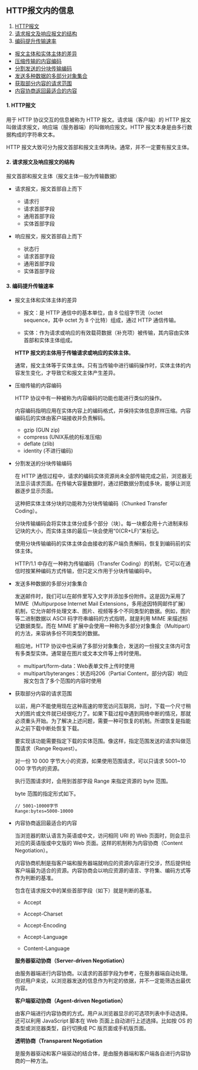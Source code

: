 ## HTTP报文内的信息

1. [HTTP报文](#1)
2. [请求报文及响应报文的结构](#2)
3. [编码提升传输速率](#3)
  * [报文主体和实体主体的差异](#3.1)
  * [压缩传输的内容编码](#3.2)
  * [分割发送的分块传输编码](#3.3)
  * [发送多种数据的多部分对象集合](#3.4)
  * [获取部分内容的请求范围](#3.5)
  * [内容协商返回最适合的内容](#3.6)

#### <a name="1">1. HTTP报文</a>

  用于 HTTP 协议交互的信息被称为 HTTP 报文。请求端（客户端）的 HTTP 报文叫做请求报文，响应端（服务器端）的叫做响应报文。HTTP 报文本身是由多行数据构成的字符串文本。

  HTTP 报文大致可分为报文首部和报文主体两块。通常，并不一定要有报文主体。

#### <a name="2">2. 请求报文及响应报文的结构</a>

  报文首部和报文主体（报文主体一般为传输数据）

  * 请求报文，报文首部自上而下
    * 请求行
    * 请求首部字段
    * 通用首部字段
    * 实体首部字段

  * 响应报文，报文首部自上而下
    * 状态行
    * 请求首部字段
    * 通用首部字段
    * 实体首部字段

#### <a name="3">3. 编码提升传输速率</a>

  * <a name="3.1">报文主体和实体主体的差异</a>

    * 报文：是 HTTP 通信中的基本单位，由 8 位组字节流（octet sequence，其中 octet 为 8 个比特）组成，通过 HTTP 通信传输。

    * 实体：作为请求或响应的有效载荷数据（补充项）被传输，其内容由实体首部和实体主体组成。

    **HTTP 报文的主体用于传输请求或响应的实体主体**。

    通常，报文主体等于实体主体。只有当传输中进行编码操作时，实体主体的内容发生变化，才导致它和报文主体产生差异。

  * <a name="3.2">压缩传输的内容编码</a>

    HTTP 协议中有一种被称为内容编码的功能也能进行类似的操作。

    内容编码指明应用在实体内容上的编码格式，并保持实体信息原样压缩。内容编码后的实体由客户端接收并负责解码。

    * gzip (GUN zip)
    * compress (UNIX系统的标准压缩)
    * deflate (zlib)
    * identity (不进行编码)

  * <a name="3.3">分割发送的分块传输编码</a>

    在 HTTP 通信过程中，请求的编码实体资源尚未全部传输完成之前，浏览器无法显示请求页面。在传输大容量数据时，通过把数据分割成多块，能够让浏览器逐步显示页面。

    这种把实体主体分块的功能称为分块传输编码（Chunked Transfer Coding）。
    
    分块传输编码会将实体主体分成多个部分（块）。每一块都会用十六进制来标记块的大小，而实体主体的最后一块会使用“0(CR+LF)”来标记。

    使用分块传输编码的实体主体会由接收的客户端负责解码，恢复到编码前的实体主体。

    HTTP/1.1 中存在一种称为传输编码（Transfer Coding）的机制，它可以在通信时按某种编码方式传输，但只定义作用于分块传输编码中。

  * <a name="3.4">发送多种数据的多部分对象集合</a>

    发送邮件时，我们可以在邮件里写入文字并添加多份附件。这是因为采用了 MIME（Multipurpose Internet Mail Extensions，多用途因特网邮件扩展）机制，它允许邮件处理文本、图片、视频等多个不同类型的数据。例如，图片等二进制数据以 ASCII 码字符串编码的方式指明，就是利用 MIME 来描述标记数据类型。而在 MIME 扩展中会使用一种称为多部分对象集合（Multipart）的方法，来容纳多份不同类型的数据。

    相应地，HTTP 协议中也采纳了多部分对象集合，发送的一份报文主体内可含有多类型实体。通常是在图片或文本文件等上传时使用。

    * multipart/form-data：Web表单文件上传时使用
    * multipart/byteranges：状态吗206（Partial Content，部分内容）响应报文包含了多个范围的内容时使用

  * <a name="3.5">获取部分内容的请求范围</a>

    以前，用户不能使用现在这种高速的带宽访问互联网，当时，下载一个尺寸稍大的图片或文件就已经很吃力了。如果下载过程中遇到网络中断的情况，那就必须重头开始。为了解决上述问题，需要一种可恢复的机制。所谓恢复是指能从之前下载中断处恢复下载。

    要实现该功能需要指定下载的实体范围。像这样，指定范围发送的请求叫做范围请求（Range Request）。

    对一份 10 000 字节大小的资源，如果使用范围请求，可以只请求 5001~10 000 字节内的资源。
  
    执行范围请求时，会用到首部字段 Range 来指定资源的 byte 范围。

    byte 范围的指定形式如下。

      ```
      // 5001~10000字节
      Range:bytes=5000-10000
      ```

  * <a name="3.6">内容协商返回最适合的内容</a>

    当浏览器的默认语言为英语或中文，访问相同 URI 的 Web 页面时，则会显示对应的英语版或中文版的 Web 页面。这样的机制称为内容协商（Content Negotiation）。

    内容协商机制是指客户端和服务器端就响应的资源内容进行交涉，然后提供给客户端最为适合的资源。内容协商会以响应资源的语言、字符集、编码方式等作为判断的基准。

    包含在请求报文中的某些首部字段（如下）就是判断的基准。

    * Accept

    * Accept-Charset

    * Accept-Encoding

    * Accept-Language

    * Content-Language

    **服务器驱动协商（Server-driven Negotiation）**

    由服务器端进行内容协商。以请求的首部字段为参考，在服务器端自动处理。但对用户来说，以浏览器发送的信息作为判定的依据，并不一定能筛选出最优内容。

    **客户端驱动协商（Agent-driven Negotiation）**

    由客户端进行内容协商的方式。用户从浏览器显示的可选项列表中手动选择。还可以利用 JavaScript 脚本在 Web 页面上自动进行上述选择。比如按 OS 的类型或浏览器类型，自行切换成 PC 版页面或手机版页面。

    **透明协商（Transparent Negotiation**

    是服务器驱动和客户端驱动的结合体，是由服务器端和客户端各自进行内容协商的一种方法。



  